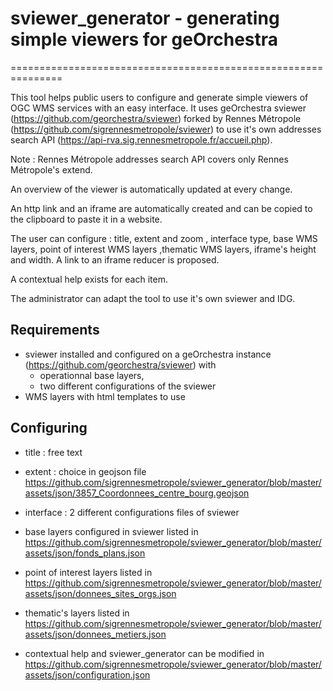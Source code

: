 # sviewer_generator - generating simple viewers for geOrchestra
===============================================================

This tool helps public users to configure and generate  simple viewers of OGC WMS services with an easy interface.
It uses geOrchestra sviewer (https://github.com/georchestra/sviewer) forked by Rennes Métropole (https://github.com/sigrennesmetropole/sviewer) to use it's own addresses search API  (https://api-rva.sig.rennesmetropole.fr/accueil.php).

Note :  Rennes Métropole addresses search API covers only Rennes Métropole's extend.

An overview of the viewer is automatically updated at every change.

An http link and an iframe are automatically created and can be copied to the clipboard to paste it in a website.

The user can configure : title, extent and zoom , interface type, base  WMS layers, point of interest WMS layers ,thematic WMS layers, iframe's height and width.
A link to an iframe reducer is proposed.

A contextual help exists for each item.

The administrator can adapt the tool to use it's own sviewer and IDG.

Requirements
---------------
* sviewer installed and configured  on a geOrchestra instance (https://github.com/georchestra/sviewer) with 
   * operationnal  base layers,
   * two different configurations of the sviewer
* WMS layers with html templates to use 


Configuring
----------------

* title : free text
* extent : choice in geojson file https://github.com/sigrennesmetropole/sviewer_generator/blob/master/assets/json/3857_Coordonnees_centre_bourg.geojson
* interface : 2 different configurations files of sviewer
* base layers configured in sviewer listed in https://github.com/sigrennesmetropole/sviewer_generator/blob/master/assets/json/fonds_plans.json
* point of interest layers listed in https://github.com/sigrennesmetropole/sviewer_generator/blob/master/assets/json/donnees_sites_orgs.json
* thematic's layers listed in https://github.com/sigrennesmetropole/sviewer_generator/blob/master/assets/json/donnees_metiers.json

* contextual help and sviewer_generator can be modified in https://github.com/sigrennesmetropole/sviewer_generator/blob/master/assets/json/configuration.json

